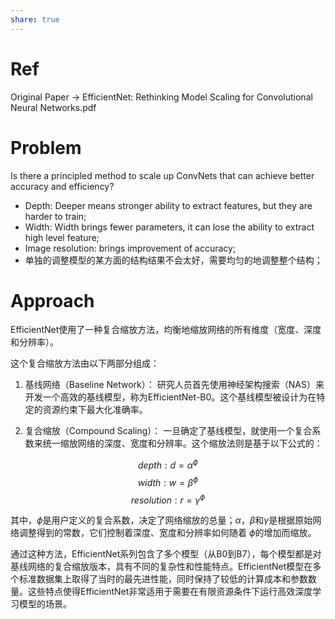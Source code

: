 ```yaml
---
share: true
---
```


# Ref

Original Paper -> EfficientNet: Rethinking Model Scaling for Convolutional Neural Networks.pdf

# Problem

Is there a principled method to scale up ConvNets that can achieve better accuracy and efficiency?
- Depth: Deeper means stronger ability to extract features, but they are harder to train;
- Width: Width brings fewer parameters, it can lose the ability to extract high level feature;
- Image resolution: brings improvement of accuracy;
- 单独的调整模型的某方面的结构结果不会太好，需要均匀的地调整整个结构；

# Approach

EfficientNet使用了一种复合缩放方法，均衡地缩放网络的所有维度（宽度、深度和分辨率）。

这个复合缩放方法由以下两部分组成：

1. 基线网络（Baseline Network）： 研究人员首先使用神经架构搜索（NAS）来开发一个高效的基线模型，称为EfficientNet-B0。这个基线模型被设计为在特定的资源约束下最大化准确率。
    
2. 复合缩放（Compound Scaling）： 一旦确定了基线模型，就使用一个复合系数来统一缩放网络的深度、宽度和分辨率。这个缩放法则是基于以下公式的：

$$
depth: d = \alpha^\phi
$$
$$
width: w = \beta^\phi
$$
$$
resolution: r = \gamma^\phi
$$

其中，$\phi$是用户定义的复合系数，决定了网络缩放的总量；$\alpha$，$\beta$和$\gamma$是根据原始网络调整得到的常数，它们控制着深度、宽度和分辨率如何随着 $\phi$的增加而缩放。

通过这种方法，EfficientNet系列包含了多个模型（从B0到B7），每个模型都是对基线网络的复合缩放版本，具有不同的复杂性和性能特点。EfficientNet模型在多个标准数据集上取得了当时的最先进性能，同时保持了较低的计算成本和参数数量。这些特点使得EfficientNet非常适用于需要在有限资源条件下运行高效深度学习模型的场景。


